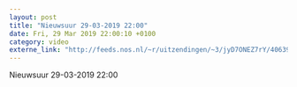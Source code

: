 ```yaml
---
layout: post
title: "Nieuwsuur 29-03-2019 22:00"
date: Fri, 29 Mar 2019 22:00:10 +0100
category: video
externe_link: "http://feeds.nos.nl/~r/uitzendingen/~3/jyD7ONEZ7rY/40639"
---
```


Nieuwsuur 29-03-2019 22:00<img src="http://feeds.feedburner.com/~r/uitzendingen/~4/jyD7ONEZ7rY" height="1" width="1" alt=""/>
